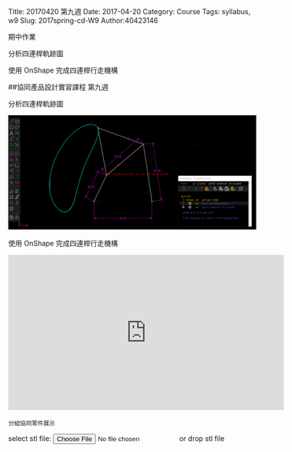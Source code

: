 Title: 20170420 第九週
Date: 2017-04-20
Category: Course
Tags: syllabus, w9
Slug: 2017spring-cd-W9
Author:40423146

期中作業

分析四連桿軌跡圖

使用 OnShape 完成四連桿行走機構


<!-- PELICAN_END_SUMMARY -->

##協同產品設計實習課程 第九週

分析四連桿軌跡圖


<img src="./../data/W9/46.png" width="560" />


使用 OnShape 完成四連桿行走機構


<iframe width="560" height="315" src="https://www.youtube.com/embed/EORo8OShl58" frameborder="0" allowfullscreen></iframe>



    分組協同零件展示


<link href="./../work/madeleine/src/css/Madeleine.css" rel="stylesheet">
<script src="./../work/madeleine/src/lib/stats.js"></script>
<script src="./../work/madeleine/src/lib/detector.js"></script>
<script src="./../work/madeleine/src/lib/three.min.js"></script>
<script src="./../work/madeleine/src/Madeleine.js"></script>

<div id="target" class="madeleine"></div>

<script>
window.onload = function(){
    var madeleine = new Madeleine({
      target: 'target', // target div id
      data: './../data/Fourbar.stl', // data path
      path: './../work/madeleine/src/' // path to source directory from current html file
    });
}; 
</script>

<script src="https://cdnjs.cloudflare.com/ajax/libs/three.js/r68/three.min.js"
></script>

<script src="https://rawgit.com/mrdoob/three.js/master/examples/js/controls/TrackballControls.js"
></script>

<script src="./../data/w9/loader.js"></script>

<script src="./../data/w9/stl.js"></script>

<div>
select stl file: <input type="file" id="file" /> or drop stl file
</div>
<div id="view"></div>